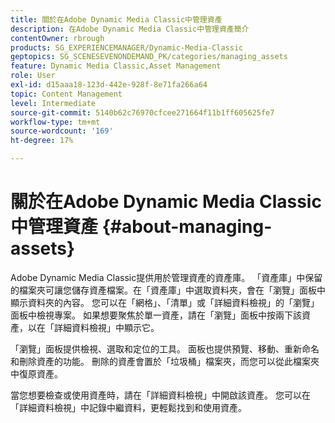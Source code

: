 ```yaml
---
title: 關於在Adobe Dynamic Media Classic中管理資產
description: 在Adobe Dynamic Media Classic中管理資產簡介
contentOwner: rbrough
products: SG_EXPERIENCEMANAGER/Dynamic-Media-Classic
geptopics: SG_SCENESEVENONDEMAND_PK/categories/managing_assets
feature: Dynamic Media Classic,Asset Management
role: User
exl-id: d15aaa18-123d-442e-928f-8e71fa266a64
topic: Content Management
level: Intermediate
source-git-commit: 5140b62c76970cfcee271664f11b1ff605625fe7
workflow-type: tm+mt
source-wordcount: '169'
ht-degree: 17%

---
```


# 關於在Adobe Dynamic Media Classic中管理資產 {#about-managing-assets}

Adobe Dynamic Media Classic提供用於管理資產的資產庫。 「資產庫」中保留的檔案夾可讓您儲存資產檔案。在「資產庫」中選取資料夾，會在「瀏覽」面板中顯示資料夾的內容。 您可以在「網格」、「清單」或「詳細資料檢視」的「瀏覽」面板中檢視專案。 如果想要聚焦於單一資產，請在「瀏覽」面板中按兩下該資產，以在「詳細資料檢視」中顯示它。

「瀏覽」面板提供檢視、選取和定位的工具。 面板也提供預覽、移動、重新命名和刪除資產的功能。 刪除的資產會置於「垃圾桶」檔案夾，而您可以從此檔案夾中復原資產。

當您想要檢查或使用資產時，請在「詳細資料檢視」中開啟該資產。 您可以在「詳細資料檢視」中記錄中繼資料，更輕鬆找到和使用資產。
